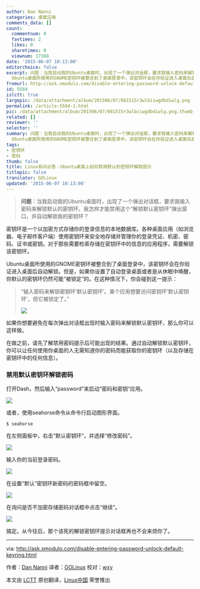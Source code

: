 ```yaml
---
author: Dan Nanni
categories: 桌面应用
comments_data: []
count:
  commentnum: 0
  favtimes: 2
  likes: 0
  sharetimes: 0
  viewnum: 17388
date: '2015-06-07 10:13:00'
editorchoice: false
excerpt: 问题：当我启动我的Ubuntu桌面时，出现了一个弹出对话框，要求我输入密码来解锁默认的密钥环。我怎样才能禁用这个解锁默认密钥环弹出窗口，并自动解锁我的密钥环？  密钥环是一个以加密方式存储你的登录信息的本地数据库。各种桌面应用（如浏览器、电子邮件客户端）使用密钥环来安全地存储并管理你的登录凭证、机密、密码、证书或密钥。对于那些需要检索存储在密钥环中的信息的应用程序，需要解锁该密钥环。
  Ubuntu桌面所使用的GNOME密钥环被整合到了桌面登录中，该密钥环会在你验证进入桌面后自动解锁。但是，如果你设置了自动登录桌面或
fromurl: http://ask.xmodulo.com/disable-entering-password-unlock-default-keyring.html
id: 5584
islctt: true
largepic: /data/attachment/album/201506/07/081515r3wlbiiwgdbdiwlg.png
permalink: /article-5584-1.html
pic: /data/attachment/album/201506/07/081515r3wlbiiwgdbdiwlg.png.thumb.jpg
related: []
reviewer: ''
selector: ''
summary: 问题：当我启动我的Ubuntu桌面时，出现了一个弹出对话框，要求我输入密码来解锁默认的密钥环。我怎样才能禁用这个解锁默认密钥环弹出窗口，并自动解锁我的密钥环？  密钥环是一个以加密方式存储你的登录信息的本地数据库。各种桌面应用（如浏览器、电子邮件客户端）使用密钥环来安全地存储并管理你的登录凭证、机密、密码、证书或密钥。对于那些需要检索存储在密钥环中的信息的应用程序，需要解锁该密钥环。
  Ubuntu桌面所使用的GNOME密钥环被整合到了桌面登录中，该密钥环会在你验证进入桌面后自动解锁。但是，如果你设置了自动登录桌面或
tags:
- 密钥环
- 密码
thumb: false
title: Linux有问必答：Ubuntu桌面上如何禁用默认的密钥环解锁提示
titlepic: false
translator: GOLinux
updated: '2015-06-07 10:13:00'
---
```



> 
> **问题**：当我启动我的Ubuntu桌面时，出现了一个弹出对话框，要求我输入密码来解锁默认的密钥环。我怎样才能禁用这个“解锁默认密钥环”弹出窗口，并自动解锁我的密钥环？
> 
> 
> 


密钥环是一个以加密方式存储你的登录信息的本地数据库。各种桌面应用（如浏览器、电子邮件客户端）使用密钥环来安全地存储并管理你的登录凭证、机密、密码、证书或密钥。对于那些需要检索存储在密钥环中的信息的应用程序，需要解锁该密钥环。


Ubuntu桌面所使用的GNOME密钥环被整合到了桌面登录中，该密钥环会在你验证进入桌面后自动解锁。但是，如果你设置了自动登录桌面或者是从休眠中唤醒，你默认的密钥环仍然可能“被锁定”的。在这种情况下，你会碰到这一提示：



> 
> “输入密码来解锁密钥环‘默认密钥环’。某个应用想要访问密钥环‘默认密钥环’，但它被锁定了。”
> 
> 
> ![](/data/attachment/album/201506/07/081515r3wlbiiwgdbdiwlg.png)
> 
> 
> 


如果你想要避免在每次弹出对话框出现时输入密码来解锁默认密钥环，那么你可以这样做。


在做之前，请先了解禁用密码提示后可能出现的结果。通过自动解锁默认密钥环，你可以让任何使用你桌面的人无需知道你的密码而能获取你的密钥环（以及存储在密钥环中的任何信息）。


### 禁用默认密钥环解锁密码


打开Dash，然后输入“password”来启动“密码和密钥”应用。


![](/data/attachment/album/201506/07/081517r4b4cywawadicjaa.jpg)


或者，使用seahorse命令从命令行启动图形界面。



```
$ seahorse 

```

在左侧面板中，右击“默认密钥环”，并选择“修改密码”。


![](/data/attachment/album/201506/07/081518he4446c40e2424cv.jpg)


输入你的当前登录密码。


![](/data/attachment/album/201506/07/081519zh06chd6c0hfqhjd.jpg)


在设置“默认”密钥环新密码的密码框中留空。


![](/data/attachment/album/201506/07/081519slvf21424d1dmzwe.jpg)


在询问是否不加密存储密码对话框中点击“继续”。


![](/data/attachment/album/201506/07/081519qbn13rcqv11vvqpq.jpg)


搞定。从今往后，那个该死的解锁密钥环提示对话框再也不会来烦你了。




---


via: <http://ask.xmodulo.com/disable-entering-password-unlock-default-keyring.html>


作者：[Dan Nanni](http://ask.xmodulo.com/author/nanni) 译者：[GOLinux](https://github.com/GOLinux) 校对：[wxy](https://github.com/wxy)


本文由 [LCTT](https://github.com/LCTT/TranslateProject) 原创翻译，[Linux中国](https://linux.cn/) 荣誉推出